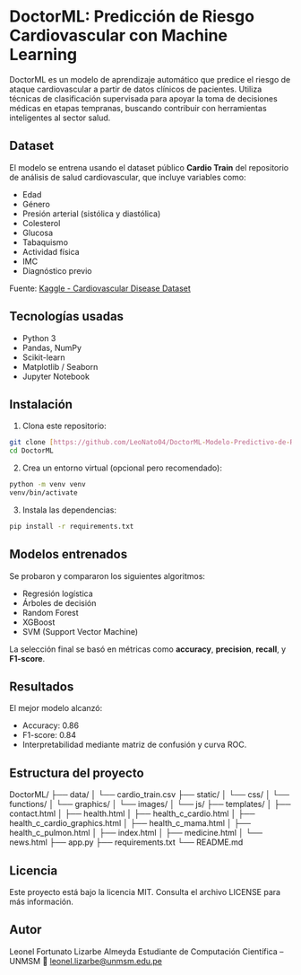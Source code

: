 # DoctorML: Predicción de Riesgo Cardiovascular con Machine Learning

DoctorML es un modelo de aprendizaje automático que predice el riesgo de ataque cardiovascular a partir de datos clínicos de pacientes. Utiliza técnicas de clasificación supervisada para apoyar la toma de decisiones médicas en etapas tempranas, buscando contribuir con herramientas inteligentes al sector salud.

## Dataset

El modelo se entrena usando el dataset público **Cardio Train** del repositorio de análisis de salud cardiovascular, que incluye variables como:

- Edad
- Género
- Presión arterial (sistólica y diastólica)
- Colesterol
- Glucosa
- Tabaquismo
- Actividad física
- IMC
- Diagnóstico previo

Fuente: [Kaggle - Cardiovascular Disease Dataset](https://www.kaggle.com/datasets/sulianova/cardiovascular-disease-dataset)

## Tecnologías usadas

- Python 3
- Pandas, NumPy
- Scikit-learn
- Matplotlib / Seaborn
- Jupyter Notebook

## Instalación

1. Clona este repositorio:
```bash
git clone [https://github.com/LeoNato04/DoctorML-Modelo-Predictivo-de-Riesgo-Cardiovascular](https://github.com/LeoNato04/DoctorML-Modelo-Predictivo-de-Riesgo-Cardiovascular)
cd DoctorML
```

2. Crea un entorno virtual (opcional pero recomendado):
```bash
python -m venv venv
venv/bin/activate 
```

3. Instala las dependencias:
```bash
pip install -r requirements.txt
```

## Modelos entrenados

Se probaron y compararon los siguientes algoritmos:

- Regresión logística
- Árboles de decisión
- Random Forest
- XGBoost
- SVM (Support Vector Machine)

La selección final se basó en métricas como **accuracy**, **precision**, **recall**, y **F1-score**.

## Resultados

El mejor modelo alcanzó:

- Accuracy: 0.86
- F1-score: 0.84
- Interpretabilidad mediante matriz de confusión y curva ROC.

## Estructura del proyecto

DoctorML/
├── data/
│   └── cardio_train.csv
├── static/
│   └── css/
│   └── functions/
│   └── graphics/
│   └── images/
│   └── js/
├── templates/
│   ├── contact.html
│   ├── health.html
│   ├── health_c_cardio.html
│   ├── health_c_cardio_graphics.html
│   ├── health_c_mama.html
│   ├── health_c_pulmon.html
│   ├── index.html
│   ├── medicine.html
│   └── news.html
├── app.py
├── requirements.txt
└── README.md

## Licencia
Este proyecto está bajo la licencia MIT. Consulta el archivo LICENSE para más información.

## Autor
Leonel Fortunato Lizarbe Almeyda
Estudiante de Computación Científica – UNMSM
📧 leonel.lizarbe@unmsm.edu.pe
